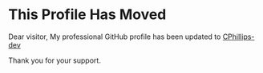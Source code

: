 # This Profile Has Moved

Dear visitor,
My professional GitHub profile has been updated to [CPhillips-dev](https://github.com/CPhillips-dev)

Thank you for your support.
